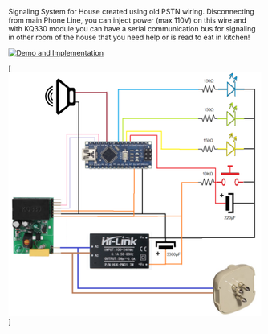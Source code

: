 Signaling System for House created using old PSTN wiring.
Disconnecting from main Phone Line, you can inject power (max 110V) on this wire and with KQ330 module you can have a serial communication bus for signaling in other room of the house that you need help or is read to eat in kitchen!

[![Demo and Implementation](https://img.youtube.com/vi/iK9ofmIsdTs/0.jpg)](https://www.youtube.com/watch?v=iK9ofmIsdTs)

[![Schematic](https://github.com/studiociodo/PhoneLine-Signaling-System/blob/77159f1c5a68ed65165fbdfd5f10eeb85ac86818/schematic.png)]





